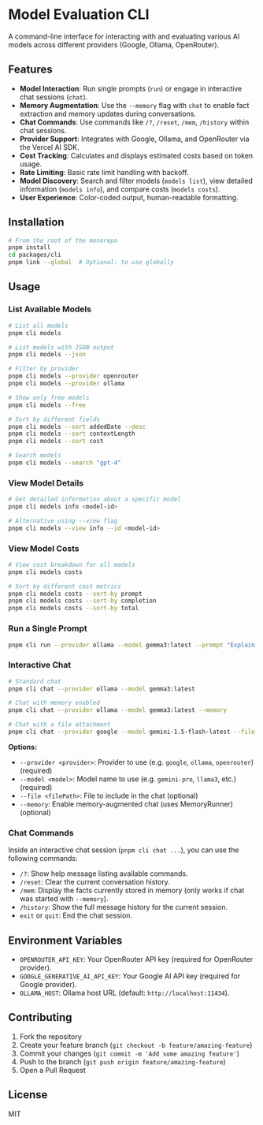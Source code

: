 # Model Evaluation CLI

A command-line interface for interacting with and evaluating various AI models across different providers (Google, Ollama, OpenRouter).

## Features

- **Model Interaction**: Run single prompts (`run`) or engage in interactive chat sessions (`chat`).
- **Memory Augmentation**: Use the `--memory` flag with `chat` to enable fact extraction and memory updates during conversations.
- **Chat Commands**: Use commands like `/?`, `/reset`, `/mem`, `/history` within chat sessions.
- **Provider Support**: Integrates with Google, Ollama, and OpenRouter via the Vercel AI SDK.
- **Cost Tracking**: Calculates and displays estimated costs based on token usage.
- **Rate Limiting**: Basic rate limit handling with backoff.
- **Model Discovery**: Search and filter models (`models list`), view detailed information (`models info`), and compare costs (`models costs`).
- **User Experience**: Color-coded output, human-readable formatting.

## Installation

```bash
# From the root of the monorepo
pnpm install
cd packages/cli
pnpm link --global  # Optional: to use globally
```

## Usage

### List Available Models

```bash
# List all models
pnpm cli models

# List models with JSON output
pnpm cli models --json

# Filter by provider
pnpm cli models --provider openrouter
pnpm cli models --provider ollama

# Show only free models
pnpm cli models --free

# Sort by different fields
pnpm cli models --sort addedDate --desc
pnpm cli models --sort contextLength
pnpm cli models --sort cost

# Search models
pnpm cli models --search "gpt-4"
```

### View Model Details

```bash
# Get detailed information about a specific model
pnpm cli models info <model-id>

# Alternative using --view flag
pnpm cli models --view info --id <model-id>
```

### View Model Costs

```bash
# View cost breakdown for all models
pnpm cli models costs

# Sort by different cost metrics
pnpm cli models costs --sort-by prompt
pnpm cli models costs --sort-by completion
pnpm cli models costs --sort-by total
```

### Run a Single Prompt

```bash
pnpm cli run --provider ollama --model gemma3:latest --prompt "Explain quantum entanglement."
```

### Interactive Chat

```bash
# Standard chat
pnpm cli chat --provider ollama --model gemma3:latest

# Chat with memory enabled
pnpm cli chat --provider ollama --model gemma3:latest --memory

# Chat with a file attachment
pnpm cli chat --provider google --model gemini-1.5-flash-latest --file ./examples/test_data/internet_archive_fffound.png
```

**Options:**
- `--provider <provider>`: Provider to use (e.g. `google`, `ollama`, `openrouter`) (required)
- `--model <model>`: Model name to use (e.g. `gemini-pro`, `llama3`, etc.) (required)
- `--file <filePath>`: File to include in the chat (optional)
- `--memory`: Enable memory-augmented chat (uses MemoryRunner) (optional)


### Chat Commands

Inside an interactive chat session (`pnpm cli chat ...`), you can use the following commands:

- `/?`: Show help message listing available commands.
- `/reset`: Clear the current conversation history.
- `/mem`: Display the facts currently stored in memory (only works if chat was started with `--memory`).
- `/history`: Show the full message history for the current session.
- `exit` or `quit`: End the chat session.

## Environment Variables

- `OPENROUTER_API_KEY`: Your OpenRouter API key (required for OpenRouter provider).
- `GOOGLE_GENERATIVE_AI_API_KEY`: Your Google AI API key (required for Google provider).
- `OLLAMA_HOST`: Ollama host URL (default: `http://localhost:11434`).

## Contributing

1. Fork the repository
2. Create your feature branch (`git checkout -b feature/amazing-feature`)
3. Commit your changes (`git commit -m 'Add some amazing feature'`)
4. Push to the branch (`git push origin feature/amazing-feature`)
5. Open a Pull Request

## License

MIT 